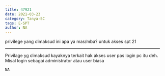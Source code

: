 ```yaml
---
title: 47921
date: 2021-03-23
category: Tanya-SC
tags: E-SPT
author: NA
---
```


privilege yang dimaksud ini apa ya mas/mba? untuk akses spt 21

---

Privilage yg dimaksud kayaknya terkait hak akses user pas login pc itu deh. Misal login sebagai administrator atau user biasa

`NA`
